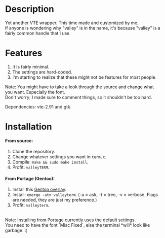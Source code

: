 # Description
Yet another VTE wrapper. This time made and customized by me.</br>
If anyone is wondering why "valley" is in the name, it's because "valley" is a fairly common handle that I use.

# Features
1. It is fairly minimal.
2. The settings are hard-coded.
3. I'm starting to realize that these might not be features for most people.

Note: You might have to take a look through the source and change what you want. Especially the font.</br>
Don't worry; I made sure to comment things, so it shouldn't be too hard.

Dependencies: vte-2.91 and gtk.

# Installation
#### From source:
1. Clone the repository.
2. Change whatever settings you want in `term.c`.
3. Compile: `make && sudo make install`.
4. Profit: `valleyTERM`.

#### From Portage (Gentoo):
1. Install this [Gentoo overlay](https://github.com/p6nc/overlay).
2. Install: `emerge -atv valleyterm`. (-a = ask, -t = tree, -v = verbose. Flags are needed, they are just my preference.)
3. Profit: `valleyterm`.<br>
<br>
Note: Installing from Portage currently uses the default settings.<br>
You need to have the font `Misc Fixed`, else the terminal *will* look like garbage. :)
